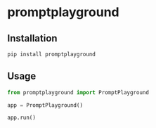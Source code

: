 # promptplayground

## Installation

```bash
pip install promptplayground
```

## Usage

```python
from promptplayground import PromptPlayground

app = PromptPlayground()

app.run()
```
